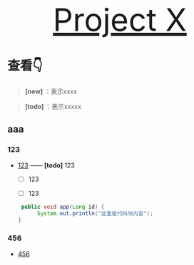 <!-- # **Project X** -->

<!--   <img src="https://raw.githubusercontent.com/JessicaLim8/JessicaLim8/master/wordcloud/wordcloud.png" alt="WordCloud" width="100%"> -->
<!-- ![你想干啥](https://raw.githubusercontent.com/JessicaLim8/JessicaLim8/master/wordcloud/wordcloud.png) -->

<p style="text-align:center">
   <a href="https://github.com/VC4HSIA/VC4HSIA.github.io" style="font-size:500%">
         Project X
   </a>
</p>

<!-- # What is Project X ? -->
<!-- > Project X 是一个导航 —— [Vincent Hsia](https://github.com/Vincent3Hsia) -->




# 查看👇

> **[new]** ：表示xxxx 

> **[todo]** ：表示xxxxx


## aaa

### 123

- [123](123) —— **[todo]** 123

  - [ ] 123
  - [ ] 123 


  ```java
   public void app(Long id) {
        System.out.println("这里是代码块内容");
  }
  ```

### 456
- [456]()



